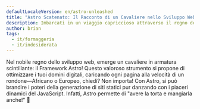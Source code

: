 ```yaml
---
defaultLocaleVersion: en/astro-unleashed
title: "Astro Scatenato: Il Racconto di un Cavaliere nello Sviluppo Web"
description: Imbarcati in un viaggio capriccioso attraverso il regno dello sviluppo web con il Framework Astro, dove l'efficienza incontra il dinamismo.
author: brian
tags:
  - it/formaggeria
  - it/indesiderata
---
```

Nel nobile regno dello sviluppo web, emerge un cavaliere in armatura scintillante: il Framework Astro! Questo valoroso strumento si propone di ottimizzare i tuoi domini digitali, caricando ogni pagina alla velocità di un rondone—Africano o Europeo, chiedi? Non importa! Con Astro, si può brandire i poteri della generazione di siti statici pur danzando con i piaceri dinamici del JavaScript. Infatti, Astro permette di "avere la torta e mangiarla anche!" 🍰